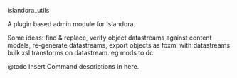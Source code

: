islandora_utils

A plugin based admin module for Islandora.

Some ideas: find &amp; replace, verify object datastreams against content models, re-generate datastreams, export objects as foxml with datastreams
bulk xsl transforms on datastream. eg mods to dc

@todo Insert Command descriptions in here.
